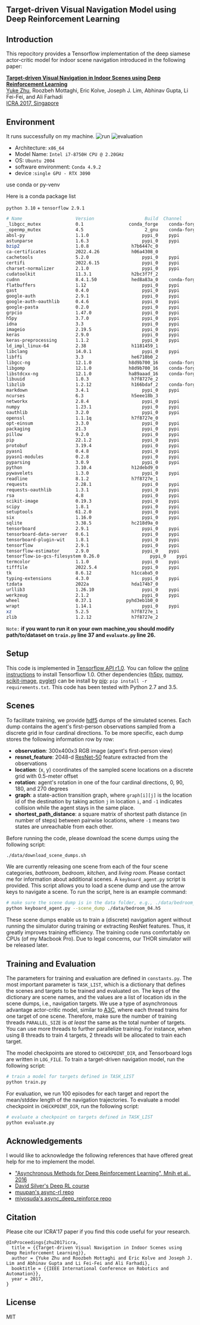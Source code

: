 ## Target-driven Visual Navigation Model using Deep Reinforcement Learning


## Introduction

This repocitory provides a Tensorflow implementation of the deep siamese actor-critic model for indoor scene navigation introduced in the following paper:

**[Target-driven Visual Navigation in Indoor Scenes using Deep Reinforcement Learning](http://web.stanford.edu/~yukez/papers/icra2017.pdf)**
<br>
[Yuke Zhu](http://web.stanford.edu/~yukez/), Roozbeh Mottaghi, Eric Kolve, Joseph J. Lim, Abhinav Gupta, Li Fei-Fei, and Ali Farhadi
<br>
[ICRA 2017, Singapore](http://www.icra2017.org/)
## Environment
It runs successfully on my machine.
![run](.asset/run.jpg)
![evaluation](.asset/evaluation.jpg)
- Architecture: `x86_64`
- Model Name: `Intel i7-8750H CPU @ 2.20GHz`
- OS: `Ubuntu 2004`
- software environment: `Conda 4.9.2`
- device :`single GPU - RTX 3090`

use conda or py-venv

Here is a conda package list 

`python 3.10` + `tensorflow 2.9.1`

```bash
# Name                    Version                   Build  Channel
_libgcc_mutex             0.1                 conda_forge    conda-forge
_openmp_mutex             4.5                       2_gnu    conda-forge
absl-py                   1.1.0                    pypi_0    pypi
astunparse                1.6.3                    pypi_0    pypi
bzip2                     1.0.8                h7b6447c_0  
ca-certificates           2022.4.26            h06a4308_0  
cachetools                5.2.0                    pypi_0    pypi
certifi                   2022.6.15                pypi_0    pypi
charset-normalizer        2.1.0                    pypi_0    pypi
cudatoolkit               11.3.1               h2bc3f7f_2  
cudnn                     8.4.1.50             hed8a83a_0    conda-forge
flatbuffers               1.12                     pypi_0    pypi
gast                      0.4.0                    pypi_0    pypi
google-auth               2.9.1                    pypi_0    pypi
google-auth-oauthlib      0.4.6                    pypi_0    pypi
google-pasta              0.2.0                    pypi_0    pypi
grpcio                    1.47.0                   pypi_0    pypi
h5py                      3.7.0                    pypi_0    pypi
idna                      3.3                      pypi_0    pypi
imageio                   2.19.5                   pypi_0    pypi
keras                     2.9.0                    pypi_0    pypi
keras-preprocessing       1.1.2                    pypi_0    pypi
ld_impl_linux-64          2.38                 h1181459_1  
libclang                  14.0.1                   pypi_0    pypi
libffi                    3.3                  he6710b0_2  
libgcc-ng                 12.1.0              h8d9b700_16    conda-forge
libgomp                   12.1.0              h8d9b700_16    conda-forge
libstdcxx-ng              12.1.0              ha89aaad_16    conda-forge
libuuid                   1.0.3                h7f8727e_2  
libzlib                   1.2.12               h166bdaf_2    conda-forge
markdown                  3.4.1                    pypi_0    pypi
ncurses                   6.3                  h5eee18b_3  
networkx                  2.8.4                    pypi_0    pypi
numpy                     1.23.1                   pypi_0    pypi
oauthlib                  3.2.0                    pypi_0    pypi
openssl                   1.1.1q               h7f8727e_0  
opt-einsum                3.3.0                    pypi_0    pypi
packaging                 21.3                     pypi_0    pypi
pillow                    9.2.0                    pypi_0    pypi
pip                       22.1.2                   pypi_0    pypi
protobuf                  3.19.4                   pypi_0    pypi
pyasn1                    0.4.8                    pypi_0    pypi
pyasn1-modules            0.2.8                    pypi_0    pypi
pyparsing                 3.0.9                    pypi_0    pypi
python                    3.10.4               h12debd9_0  
pywavelets                1.3.0                    pypi_0    pypi
readline                  8.1.2                h7f8727e_1  
requests                  2.28.1                   pypi_0    pypi
requests-oauthlib         1.3.1                    pypi_0    pypi
rsa                       4.8                      pypi_0    pypi
scikit-image              0.19.3                   pypi_0    pypi
scipy                     1.8.1                    pypi_0    pypi
setuptools                61.2.0                   pypi_0    pypi
six                       1.16.0                   pypi_0    pypi
sqlite                    3.38.5               hc218d9a_0  
tensorboard               2.9.1                    pypi_0    pypi
tensorboard-data-server   0.6.1                    pypi_0    pypi
tensorboard-plugin-wit    1.8.1                    pypi_0    pypi
tensorflow                2.9.1                    pypi_0    pypi
tensorflow-estimator      2.9.0                    pypi_0    pypi
tensorflow-io-gcs-filesystem 0.26.0                   pypi_0    pypi
termcolor                 1.1.0                    pypi_0    pypi
tifffile                  2022.5.4                 pypi_0    pypi
tk                        8.6.12               h1ccaba5_0  
typing-extensions         4.3.0                    pypi_0    pypi
tzdata                    2022a                hda174b7_0  
urllib3                   1.26.10                  pypi_0    pypi
werkzeug                  2.1.2                    pypi_0    pypi
wheel                     0.37.1             pyhd3eb1b0_0  
wrapt                     1.14.1                   pypi_0    pypi
xz                        5.2.5                h7f8727e_1  
zlib                      1.2.12               h7f8727e_2
```

`Note:`
**if you want to run it on your own machine,you should modify path/to/dataset on `train.py` line 37 and `evaluate.py` line 26.**

## Setup
This code is implemented in [Tensorflow API r1.0](https://www.tensorflow.org/api_docs/). You can follow the [online instructions](https://www.tensorflow.org/install/) to install Tensorflow 1.0. Other dependencies ([h5py](http://www.h5py.org/), [numpy](http://www.numpy.org/), [scikit-image](http://scikit-image.org/), [pyglet](https://bitbucket.org/pyglet/pyglet/wiki/Home)) can be install by [pip](https://pypi.python.org/pypi/pip): ```pip install -r requirements.txt```. This code has been tested with Python 2.7 and 3.5.

## Scenes
To facilitate training, we provide [hdf5](http://www.h5py.org/) dumps of the simulated scenes. Each dump contains the agent's first-person observations sampled from a discrete grid in four cardinal directions. To be more specific, each dump stores the following information row by row:

* **observation**: 300x400x3 RGB image (agent's first-person view)
* **resnet_feature**: 2048-d [ResNet-50](https://arxiv.org/abs/1512.03385) feature extracted from the observations
* **location**: (x, y) coordinates of the sampled scene locations on a discrete grid with 0.5-meter offset
* **rotation**: agent's rotation in one of the four cardinal directions, 0, 90, 180, and 270 degrees
* **graph**: a state-action transition graph, where ```graph[i][j]``` is the location id of the destination by taking action ```j``` in location ```i```, and ```-1``` indicates collision while the agent stays in the same place.
* **shortest_path_distance**: a square matrix of shortest path distance (in number of steps) between pairwise locations, where ```-1``` means two states are unreachable from each other.

Before running the code, please download the scene dumps using the following script:
```bash
./data/download_scene_dumps.sh
```
We are currently releasing one scene from each of the four scene categories, *bathroom*, *bedroom*, *kitchen*, and *living room*. Please contact me for information about additional scenes.
A ```keyboard_agent.py``` script is provided. This script allows you to load a scene dump and use the arrow keys to navigate a scene. To run the script, here is an example command:
```bash
# make sure the scene dump is in the data folder, e.g., ./data/bedroom_04.h5
python keyboard_agent.py --scene_dump ./data/bedroom_04.h5
```

These scene dumps enable us to train a (discrete) navigation agent without running the simulator during training or extracting ResNet features. Thus, it greatly improves training efficiency. The training code runs comfortably on CPUs (of my Macbook Pro). Due to legal concerns, our THOR simulator will be released later.

## Training and Evaluation
The parameters for training and evaluation are defined in ```constants.py```. The most important parameter is ```TASK_LIST```, which is a dictionary that defines the scenes and targets to be trained and evaluated on. The keys of the dictionary are scene names, and the values are a list of location ids in the scene dumps, i.e., navigation targets. We use a type of asynchronous advantage actor-critic model, similar to [A3C](https://arxiv.org/abs/1602.01783), where each thread trains for one target of one scene. Therefore, make sure the number of training threads ```PARALLEL_SIZE``` is *at least* the same as the total number of targets. You can use more threads to further parallelize training. For instance, when using 8 threads to train 4 targets, 2 threads will be allocated to train each target.

The model checkpoints are stored to ```CHECKPOINT_DIR```, and Tensorboard logs are written in ```LOG_FILE```. To train a target-driven navigation model, run the following script:
```bash
# train a model for targets defined in TASK_LIST
python train.py
```

For evaluation, we run 100 episodes for each target and report the mean/stddev length of the navigation trajectories. To evaluate a model checkpoint in ```CHECKPOINT_DIR```, run the following script:
```bash
# evaluate a checkpoint on targets defined in TASK_LIST
python evaluate.py
```

## Acknowledgements
I would like to acknowledge the following references that have offered great help for me to implement the model.
* ["Asynchronous Methods for Deep Reinforcement Learning", Mnih et al., 2016](https://arxiv.org/abs/1602.01783)
* [David Silver's Deep RL course](http://www0.cs.ucl.ac.uk/staff/d.silver/web/Teaching.html)
* [muupan's async-rl repo](https://github.com/muupan/async-rl/wiki)
* [miyosuda's async_deep_reinforce repo](https://github.com/miyosuda/async_deep_reinforce)

## Citation
Please cite our ICRA'17 paper if you find this code useful for your research.
```
@InProceedings{zhu2017icra,
  title = {{Target-driven Visual Navigation in Indoor Scenes using Deep Reinforcement Learning}},
  author = {Yuke Zhu and Roozbeh Mottaghi and Eric Kolve and Joseph J. Lim and Abhinav Gupta and Li Fei-Fei and Ali Farhadi},
  booktitle = {{IEEE International Conference on Robotics and Automation}},
  year = 2017,
}
```

## License
MIT
